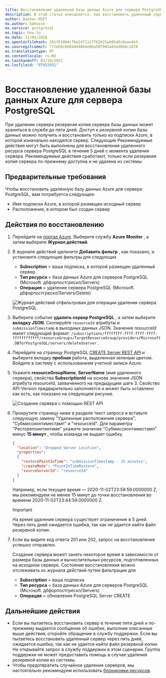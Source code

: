 ```yaml
---
title: Восстановление удаленной базы данных Azure для сервера PostgreSQL
description: В этой статье описывается, как восстановить удаленный сервер в базе данных Azure для PostgreSQL с помощью портал Azure.
author: Bashar-MSFT
ms.author: bahusse
ms.service: postgresql
ms.topic: how-to
ms.date: 11/03/2020
ms.openlocfilehash: 591f01004cfba247112f702625ab05ddc0aaede3
ms.sourcegitcommit: 772eb9c6684dd4864e0ba507945a83e48b8c16f0
ms.translationtype: MT
ms.contentlocale: ru-RU
ms.lasthandoff: 03/19/2021
ms.locfileid: "97652931"
---
```

# <a name="restore-a-dropped-azure-database-for-postgresql-server"></a>Восстановление удаленной базы данных Azure для сервера PostgreSQL

При удалении сервера резервная копия сервера базы данных может храниться в службе до пяти дней. Доступ к резервной копии базы данных можно получить и восстановить только из подписки Azure, в которой изначально находился сервер. Следующие Рекомендуемые действия могут быть выполнены для восстановления удаленного ресурса сервера PostgreSQL в течение 5 дней с момента удаления сервера. Рекомендуемые действия сработают, только если резервная копия сервера по-прежнему доступна и не удалена из системы. 

## <a name="pre-requisites"></a>Предварительные требования
Чтобы восстановить удаленную базу данных Azure для сервера PostgreSQL, вам потребуется следующее:
- Имя подписки Azure, в которой размещен исходный сервер
- Расположение, в котором был создан сервер

## <a name="steps-to-restore"></a>Действия по восстановлению

1. Перейдите на [портал Azure](https://portal.azure.com/#blade/Microsoft_Azure_ActivityLog/ActivityLogBlade). Выберите службу **Azure Monitor** , а затем выберите **Журнал действий**.

2. В журнале действий щелкните **Добавить фильтр** , как показано, и установите следующие фильтры для следующих

    - **Subscription** = ваша подписка, в которой размещен удаленный сервер
    - **Тип ресурса** = база данных Azure для серверов PostgreSQL (Microsoft. дбфорпостгрескл/Servers)
    - **Операция** = удаление сервера PostgreSQL (Microsoft. дбфорпостгрескл/Servers/Delete)
 
    ![Журнал действий отфильтрован для операции удаления сервера PostgreSQL](./media/howto-restore-dropped-server/activity-log-azure.png)

3. Выберите событие **удалить сервер PostgreSQL** , а затем выберите **вкладку JSON**. Скопируйте `resourceId` атрибуты и `submissionTimestamp` в выходных данных JSON. Значение resourceId имеет следующий формат: `/subscriptions/ffffffff-ffff-ffff-ffff-ffffffffffff/resourceGroups/TargetResourceGroup/providers/Microsoft.DBforPostgreSQL/servers/deletedserver` .


 4. Перейдите на страницу PostgreSQL [CREATE Server REST API](/rest/api/PostgreSQL/servers/create) и выберите вкладку **пробная** работа, выделенная зеленым цветом. Войдите в систему с использованием учетной записи Azure.

 5. Укажите **resourceGroupName**, **ServerName** (имя удаленного сервера), свойства **SubscriptionId** на основе значения JSON атрибута resourceId, захваченного на предыдущем шаге 3. Свойство API-Version предварительно заполняется и может быть оставлено как есть, как показано на следующем рисунке.

    ![Создание сервера с помощью REST API](./media/howto-restore-dropped-server/create-server-from-rest-api-azure.png)
  
 6. Прокрутите страницу ниже в разделе текст запроса и вставьте следующую замену "Удаленные расположения сервера", "Субмиссионтиместамп" и "resourceId". Для параметра "Ресторепоинтинтиме" укажите значение "Субмиссионтиместамп" минус **15 минут** , чтобы команда не выдает ошибку.
    
    ```json
    {
      "location": "Dropped Server Location",  
      "properties": 
      {
        "restorePointInTime": "submissionTimestamp - 15 minutes",
        "createMode": "PointInTimeRestore",
        "sourceServerId": "resourceId"
      }
    }
    ```

    Например, если текущее время — 2020-11-02T23:59:59.0000000 Z, мы рекомендуем не менее 15 минут до точки восстановления во времени 2020-11-02T23:44:59.0000000 Z.

    > [!Important]
    > На время удаления сервера существует ограничение в 5 дней. Через пять дней ожидается ошибка, так как не удается найти файл резервной копии.
    
7. Если вы видите код ответа 201 или 202, запрос на восстановление успешно отправлен. 

    Создание сервера может занять некоторое время в зависимости от размера базы данных и вычислительных ресурсов, подготовленных на исходном сервере. Состояние восстановления можно отслеживать из журнала действий путем фильтрации для 
   - **Subscription** = ваша подписка
   - **Тип ресурса** = база данных Azure для серверов PostgreSQL (Microsoft. дбфорпостгрескл/Servers) 
   - **Операция** = обновление PostgreSQL Server CREATE

## <a name="next-steps"></a>Дальнейшие действия
- Если вы пытаетесь восстановить сервер в течение пяти дней и по-прежнему выдается сообщение об ошибке, выполнив описанные выше действия, откройте обращение в службу поддержки. Если вы пытаетесь восстановить удаленный сервер через пять дней, ожидается ошибка, так как не удается найти файл резервной копии. Не открывайте запрос в службу поддержки в этом сценарии. Группа поддержки не может предоставить помощь в случае удаления резервной копии из системы. 
- Чтобы предотвратить случайное удаление серверов, мы настоятельно рекомендуем использовать [блокировки ресурсов](https://techcommunity.microsoft.com/t5/azure-database-for-PostgreSQL/preventing-the-disaster-of-accidental-deletion-for-your-PostgreSQL/ba-p/825222).
